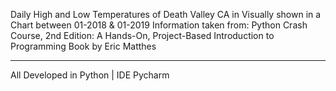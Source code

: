 Daily High and Low Temperatures of Death Valley CA in Visually shown in a Chart between 01-2018 & 01-2019
Information taken from: Python Crash Course, 2nd Edition: A Hands-On, Project-Based Introduction to Programming
Book by Eric Matthes

________________________________________________________________________________________________________________

All Developed in Python | IDE Pycharm
